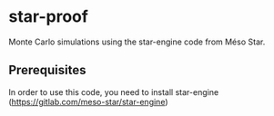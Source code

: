# star-proof

Monte Carlo simulations using the star-engine code from Méso Star.

## Prerequisites

In order to use this code, you need to install star-engine (https://gitlab.com/meso-star/star-engine) 

